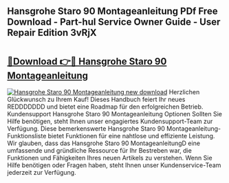 ## Hansgrohe Staro 90 Montageanleitung PDf Free Download - Part-hul Service Owner Guide - User Repair Edition 3vRjX

# <h2><a href="http://df70up.blite.top/?on=Hansgrohe+Staro+90+Montageanleitung">🔗Download 👉🔴 Hansgrohe Staro 90 Montageanleitung</a></h2>

[![Hansgrohe Staro 90 Montageanleitung new download](https://i.imgur.com/lujVjoI.png)](http://df70up.blite.top/?on=Hansgrohe+Staro+90+Montageanleitung)
Herzlichen Glückwunsch zu Ihrem Kauf! Dieses Handbuch feiert Ihr neues REDDDDDDD und bietet eine Roadmap für den erfolgreichen Betrieb. Kundensupport Hansgrohe Staro 90 Montageanleitung Optionen Sollten Sie Hilfe benötigen, steht Ihnen unser engagiertes Kundensupport-Team zur Verfügung. Diese bemerkenswerte Hansgrohe Staro 90 Montageanleitung-Funktionsliste bietet Funktionen für eine nahtlose und effiziente Leistung. Wir glauben, dass das Hansgrohe Staro 90 MontageanleitungD eine umfassende und gründliche Ressource für Ihr Bestreben war, die Funktionen und Fähigkeiten Ihres neuen Artikels zu verstehen. Wenn Sie Hilfe benötigen oder Fragen haben, steht Ihnen unser Kundenservice-Team jederzeit zur Verfügung.
